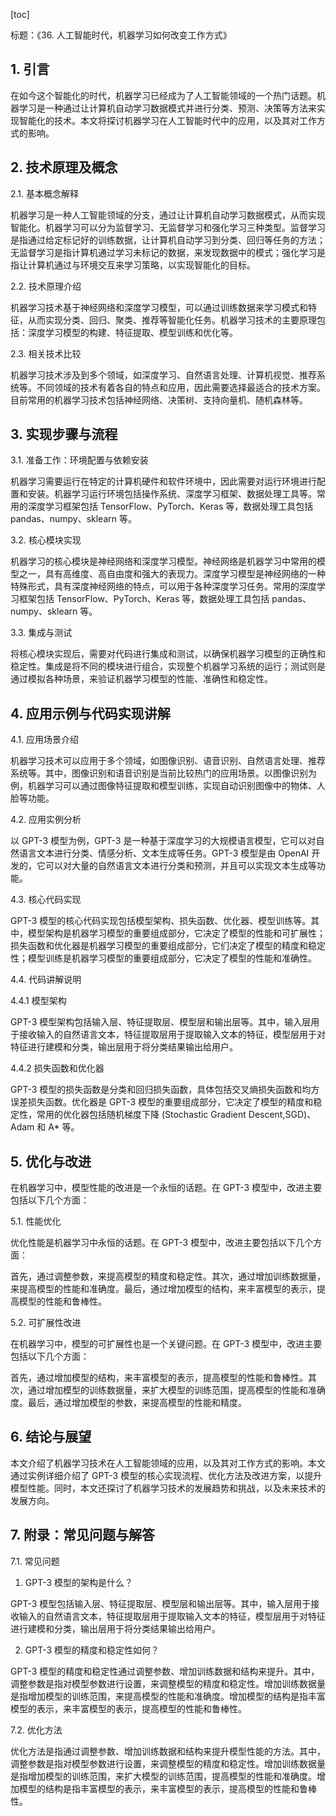 
[toc]                    
                
                
标题：《36. 人工智能时代，机器学习如何改变工作方式》

## 1. 引言

在如今这个智能化的时代，机器学习已经成为了人工智能领域的一个热门话题。机器学习是一种通过让计算机自动学习数据模式并进行分类、预测、决策等方法来实现智能化的技术。本文将探讨机器学习在人工智能时代中的应用，以及其对工作方式的影响。

## 2. 技术原理及概念

2.1. 基本概念解释

机器学习是一种人工智能领域的分支，通过让计算机自动学习数据模式，从而实现智能化。机器学习可以分为监督学习、无监督学习和强化学习三种类型。监督学习是指通过给定标记好的训练数据，让计算机自动学习到分类、回归等任务的方法；无监督学习是指计算机通过学习未标记的数据，来发现数据中的模式；强化学习是指让计算机通过与环境交互来学习策略，以实现智能化的目标。

2.2. 技术原理介绍

机器学习技术基于神经网络和深度学习模型，可以通过训练数据来学习模式和特征，从而实现分类、回归、聚类、推荐等智能化任务。机器学习技术的主要原理包括：深度学习模型的构建、特征提取、模型训练和优化等。

2.3. 相关技术比较

机器学习技术涉及到多个领域，如深度学习、自然语言处理、计算机视觉、推荐系统等。不同领域的技术有着各自的特点和应用，因此需要选择最适合的技术方案。目前常用的机器学习技术包括神经网络、决策树、支持向量机、随机森林等。

## 3. 实现步骤与流程

3.1. 准备工作：环境配置与依赖安装

机器学习需要运行在特定的计算机硬件和软件环境中，因此需要对运行环境进行配置和安装。机器学习运行环境包括操作系统、深度学习框架、数据处理工具等。常用的深度学习框架包括 TensorFlow、PyTorch、Keras 等，数据处理工具包括 pandas、numpy、sklearn 等。

3.2. 核心模块实现

机器学习的核心模块是神经网络和深度学习模型。神经网络是机器学习中常用的模型之一，具有高维度、高自由度和强大的表现力。深度学习模型是神经网络的一种特殊形式，具有深度神经网络的特点，可以用于各种深度学习任务。常用的深度学习框架包括 TensorFlow、PyTorch、Keras 等，数据处理工具包括 pandas、numpy、sklearn 等。

3.3. 集成与测试

将核心模块实现后，需要对代码进行集成和测试，以确保机器学习模型的正确性和稳定性。集成是将不同的模块进行组合，实现整个机器学习系统的运行；测试则是通过模拟各种场景，来验证机器学习模型的性能、准确性和稳定性。

## 4. 应用示例与代码实现讲解

4.1. 应用场景介绍

机器学习技术可以应用于多个领域，如图像识别、语音识别、自然语言处理、推荐系统等。其中，图像识别和语音识别是当前比较热门的应用场景。以图像识别为例，机器学习可以通过图像特征提取和模型训练，实现自动识别图像中的物体、人脸等功能。

4.2. 应用实例分析

以 GPT-3 模型为例，GPT-3 是一种基于深度学习的大规模语言模型，它可以对自然语言文本进行分类、情感分析、文本生成等任务。GPT-3 模型是由 OpenAI 开发的，它可以对大量的自然语言文本进行分类和预测，并且可以实现文本生成等功能。

4.3. 核心代码实现

GPT-3 模型的核心代码实现包括模型架构、损失函数、优化器、模型训练等。其中，模型架构是机器学习模型的重要组成部分，它决定了模型的性能和可扩展性；损失函数和优化器是机器学习模型的重要组成部分，它们决定了模型的精度和稳定性；模型训练是机器学习模型的重要组成部分，它决定了模型的性能和准确性。

4.4. 代码讲解说明

4.4.1 模型架构

GPT-3 模型架构包括输入层、特征提取层、模型层和输出层等。其中，输入层用于接收输入的自然语言文本，特征提取层用于提取输入文本的特征，模型层用于对特征进行建模和分类，输出层用于将分类结果输出给用户。

4.4.2 损失函数和优化器

GPT-3 模型的损失函数是分类和回归损失函数，具体包括交叉熵损失函数和均方误差损失函数。优化器是 GPT-3 模型的重要组成部分，它决定了模型的精度和稳定性，常用的优化器包括随机梯度下降 (Stochastic Gradient Descent,SGD)、Adam 和 A\* 等。

## 5. 优化与改进

在机器学习中，模型性能的改进是一个永恒的话题。在 GPT-3 模型中，改进主要包括以下几个方面：

5.1. 性能优化

优化性能是机器学习中永恒的话题。在 GPT-3 模型中，改进主要包括以下几个方面：

首先，通过调整参数，来提高模型的精度和稳定性。其次，通过增加训练数据量，来提高模型的性能和准确度。最后，通过增加模型的结构，来丰富模型的表示，提高模型的性能和鲁棒性。

5.2. 可扩展性改进

在机器学习中，模型的可扩展性也是一个关键问题。在 GPT-3 模型中，改进主要包括以下几个方面：

首先，通过增加模型的结构，来丰富模型的表示，提高模型的性能和鲁棒性。其次，通过增加模型的训练数据量，来扩大模型的训练范围，提高模型的性能和准确度。最后，通过增加模型的参数，来提高模型的性能和精度。

## 6. 结论与展望

本文介绍了机器学习技术在人工智能领域的应用，以及其对工作方式的影响。本文通过实例详细介绍了 GPT-3 模型的核心实现流程、优化方法及改进方案，以提升模型性能。同时，本文还探讨了机器学习技术的发展趋势和挑战，以及未来技术的发展方向。

## 7. 附录：常见问题与解答

7.1. 常见问题

1. GPT-3 模型的架构是什么？

GPT-3 模型包括输入层、特征提取层、模型层和输出层等。其中，输入层用于接收输入的自然语言文本，特征提取层用于提取输入文本的特征，模型层用于对特征进行建模和分类，输出层用于将分类结果输出给用户。

2. GPT-3 模型的精度和稳定性如何？

GPT-3 模型的精度和稳定性通过调整参数、增加训练数据和结构来提升。其中，调整参数是指对模型参数进行设置，来调整模型的精度和稳定性。增加训练数据量是指增加模型的训练范围，来提高模型的性能和准确度。增加模型的结构是指丰富模型的表示，来丰富模型的表示，提高模型的性能和鲁棒性。

7.2. 优化方法

优化方法是指通过调整参数、增加训练数据和结构来提升模型性能的方法。其中，调整参数是指对模型参数进行设置，来调整模型的精度和稳定性。增加训练数据量是指增加模型的训练范围，来扩大模型的训练范围，提高模型的性能和准确度。增加模型的结构是指丰富模型的表示，来丰富模型的表示，提高模型的性能和鲁棒性。

